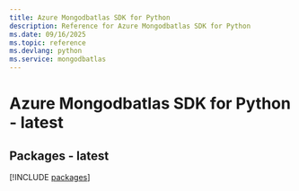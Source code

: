 ```yaml
---
title: Azure Mongodbatlas SDK for Python
description: Reference for Azure Mongodbatlas SDK for Python
ms.date: 09/16/2025
ms.topic: reference
ms.devlang: python
ms.service: mongodbatlas
---
```

# Azure Mongodbatlas SDK for Python - latest
## Packages - latest
[!INCLUDE [packages](mongodbatlas-index.md)]